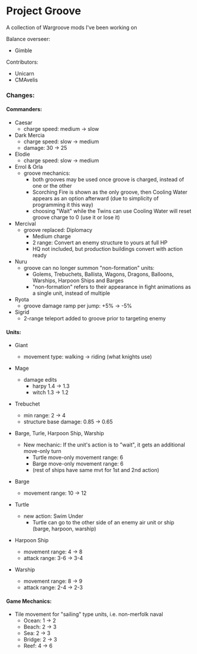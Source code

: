 # Project Groove

A collection of Wargroove mods I've been working on

Balance overseer:
- Gimble

Contributors:
- Unicarn
- CMAvelis

### Changes:
#### Commanders:
- Caesar 
    - charge speed: medium -> slow
- Dark Mercia
    - charge speed: slow -> medium
    - damage: 30 -> 25
- Elodie 
    - charge speed: slow -> medium
- Errol & Orla
    - groove mechanics:
        - both grooves may be used once groove is charged, instead of one or the other
        - Scorching Fire is shown as the only groove, then Cooling Water appears as an option afterward (due to simplicity of programming it this way)
        - choosing "Wait" while the Twins can use Cooling Water will reset groove charge to 0 (use it or lose it)
- Mercival
    - groove replaced: Diplomacy
        - Medium charge
        - 2 range: Convert an enemy structure to yours at full HP
        - HQ not included, but production buildings convert with action ready
- Nuru
    - groove can no longer summon "non-formation" units:
        - Golems, Trebuchets, Ballista, Wagons, Dragons, Balloons, Warships, Harpoon Ships and Barges
        - "non-formation" refers to their appearance in fight animations as a single unit, instead of multiple
- Ryota
    - groove damage ramp per jump: +5% -> -5%
- Sigrid
    - 2-range teleport added to groove prior to targeting enemy

#### Units:
- Giant
    - movement type: walking -> riding (what knights use)
- Mage
    - damage edits
        - harpy 1.4 -> 1.3
        - witch 1.3 -> 1.2
- Trebuchet
    - min range: 2 -> 4
    - structure base damage: 0.85 -> 0.65

- Barge, Turle, Harpoon Ship, Warship
    - New mechanic: If the unit's action is to "wait", it gets an additional move-only turn
        - Turtle move-only movement range: 6 
        - Barge move-only movement range: 6
        - (rest of ships have same mvt for 1st and 2nd action)
- Barge
    - movement range: 10 -> 12
- Turtle
    - new action: Swim Under
        - Turtle can go to the other side of an enemy air unit or ship (barge, harpoon, warship)
- Harpoon Ship
    - movement range: 4 -> 8
    - attack range: 3-6 -> 3-4
- Warship
    - movement range: 8 -> 9
    - attack range: 2-4 -> 2-3

#### Game Mechanics:
- Tile movement for "sailing" type units, i.e. non-merfolk naval
    - Ocean: 1 -> 2
    - Beach: 2 -> 3
    - Sea: 2 -> 3
    - Bridge: 2 -> 3
    - Reef: 4 -> 6
